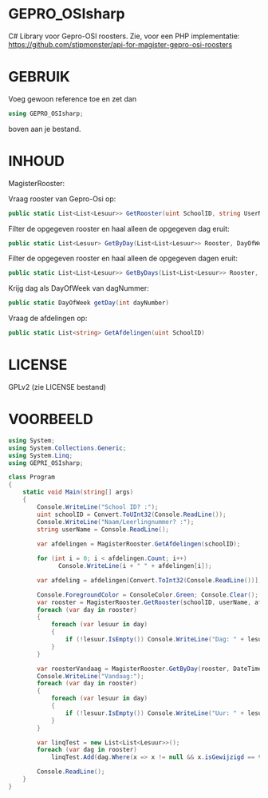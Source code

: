 GEPRO_OSIsharp
==============

C# Library voor Gepro-OSI roosters.
Zie, voor een PHP implementatie: https://github.com/stipmonster/api-for-magister-gepro-osi-roosters

GEBRUIK
==============
Voeg gewoon reference toe en zet dan
```csharp
using GEPRO_OSIsharp;
```
boven aan je bestand.

INHOUD
==============
MagisterRooster:

Vraag rooster van Gepro-Osi op:
```csharp
public static List<List<Lesuur>> GetRooster(uint SchoolID, string UserName, string Afdeling)
```
Filter de opgegeven rooster en haal alleen de opgegeven dag eruit:
```csharp
public static List<Lesuur> GetByDay(List<List<Lesuur>> Rooster, DayOfWeek Dag)
```
Filter de opgegeven rooster en haal alleen de opgegeven dagen eruit:
```csharp
public static List<List<Lesuur>> GetByDays(List<List<Lesuur>> Rooster, List<DayOfWeek> Dagen)
```
Krijg dag als DayOfWeek van dagNummer:
```csharp
public static DayOfWeek getDay(int dayNumber)
```
Vraag de afdelingen op:
```csharp
public static List<string> GetAfdelingen(uint SchoolID)
```
  
  
LICENSE
==============
GPLv2 (zie LICENSE bestand)

VOORBEELD
==============
```csharp
using System;
using System.Collections.Generic;
using System.Linq;
using GEPRI_OSIsharp;

class Program
{
    static void Main(string[] args)
    {
        Console.WriteLine("School ID? :");
        uint schoolID = Convert.ToUInt32(Console.ReadLine());
        Console.WriteLine("Naam/Leerlingnummer? :");
        string userName = Console.ReadLine();
  
        var afdelingen = MagisterRooster.GetAfdelingen(schoolID);

        for (int i = 0; i < afdelingen.Count; i++)
              Console.WriteLine(i + " " + afdelingen[i]);

        var afdeling = afdelingen[Convert.ToInt32(Console.ReadLine())];

        Console.ForegroundColor = ConsoleColor.Green; Console.Clear();
        var rooster = MagisterRooster.GetRooster(schoolID, userName, afdeling);
        foreach (var day in rooster)
        {
            foreach (var lesuur in day)
            {
                if (!lesuur.IsEmpty()) Console.WriteLine("Dag: " + lesuur.Dag + ", Uur: " + lesuur.Uur + ":   " + lesuur.Vak.Naam);
            }
        }

        var roosterVandaag = MagisterRooster.GetByDay(rooster, DateTime.Today.DayOfWeek);
        Console.WriteLine("Vandaag:");
        foreach (var day in rooster)
        {
            foreach (var lesuur in day)
            {
                if (!lesuur.IsEmpty()) Console.WriteLine("Uur: " + lesuur.Uur + ":   " + lesuur.Vak.Naam);
            }
        }

        var linqTest = new List<List<Lesuur>>();
        foreach (var dag in rooster)
            linqTest.Add(dag.Where(x => x != null && x.isGewijzigd == true).ToList()); //LINQ enabled :)

        Console.ReadLine();
    }
}
```
